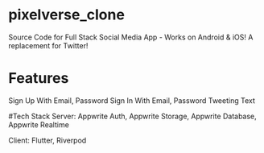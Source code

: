 # pixelverse_clone


Source Code for Full Stack Social Media App - Works on Android & iOS!
A replacement for Twitter!

# Features
Sign Up With Email, Password
Sign In With Email, Password
Tweeting Text


#Tech Stack
Server: Appwrite Auth, Appwrite Storage, Appwrite Database, Appwrite Realtime

Client: Flutter, Riverpod
